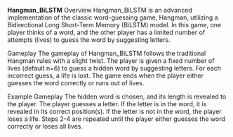 **Hangman_BiLSTM**
Overview
Hangman_BiLSTM is an advanced implementation of the classic word-guessing game, Hangman, utilizing a Bidirectional Long Short-Term Memory (BiLSTM) model. In this game, one player thinks of a word, and the other player has a limited number of attempts (lives) to guess the word by suggesting letters.

Gameplay
The gameplay of Hangman_BiLSTM follows the traditional Hangman rules with a slight twist. The player is given a fixed number of lives (default n=6) to guess a hidden word by suggesting letters. For each incorrect guess, a life is lost. The game ends when the player either guesses the word correctly or runs out of lives.

Example Gameplay
The hidden word is chosen, and its length is revealed to the player.
The player guesses a letter.
If the letter is in the word, it is revealed in its correct position(s).
If the letter is not in the word, the player loses a life.
Steps 2-4 are repeated until the player either guesses the word correctly or loses all lives.

